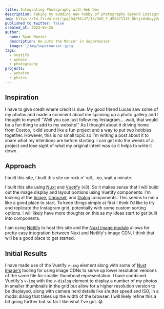 ```yaml
---
title: Integrating Photography with Web Dev
description: Taking my budding new hobby of photography beyond Instagram by building my own photo gallery.
img: https://t4.ftcdn.net/jpg/04/96/47/13/360_F_496471319_DbtjoUvKqyy2e9OfgBnK5mm2AXhKpa9m.jpg
published_to_twitter: false
created_at: 2023-05-25
author:
  name: Ryan Manzer
  description: He puts the Manzer in Supermanzer
  image: '/img/supermanzer.jpeg'
tags:
  - vuetify
  - webdev
  - photography
projects:
  - website
  - photos
---
```


## Inspiration

I have to give credit where credit is due. My good friend Lucas saw some of my photos and made a comment about me spinning up a photo gallery and I thought to myself "Well you can just follow my Instagram.....wait, that would be a fun thing to add to my website!" As I thought about it driving home from Costco, it did sound like a fun project and a way to put two hobbies together. However, this is no small topic so I'm writing a post about it to share what my intentions are before starting. I can get into the weeds of a project and lose sight of what my original intent was so it helps to write it down.

## Approach

I built this site, I built this site on rock n' roll....no, wait a minute.

I built this site using [Nuxt][def0] and [Vuetify][def6] (v3). So it makes sense that I will build out the image display and layout portions using Vuetify components. I'm looking at the [Image][def1], [Carousel][def2], and [Dialog][def3] components. This seems to me a like a good place to start. To keep things simple at first I think I'd like to try and replicate the Instagram grid, potentially with some custom sorting options. I will likely have more thoughts on this as my ideas start to get built into components.

I am using [Netlify][def4] to host this site and the [Nuxt Image module][def5] allows for pretty easy integration between Nuxt and Netlify's image CDN, I think that will be a good place to get started.

## Initial Results

I have made use of the Vuetify `v-img` element along with some of [Nuxt Image's][def5] tooling for using image CDNs to serve up lower resolution versions of the same file for smaller thumbnail representation. I have combined Vuetify's `v-img` with the `v-dialog` element to display a number of my photos in smaller thumbnails in the grid but allow for a higher resolution version to be displayed, along with camera nerd details like shutter speed and ISO, in a modal dialog that takes up the width of the browser.  I will likely refine this a bit going further but so far I like what I've got. 😁

[def0]: https://nuxt.com/
[def1]: https://vuetifyjs.com/en/components/images/
[def2]: https://vuetifyjs.com/en/components/carousels/
[def3]: https://vuetifyjs.com/en/components/dialogs/
[def4]: https://www.netlify.com
[def5]: https://image.nuxt.com/
[def6]: https://vuetifyjs.com/